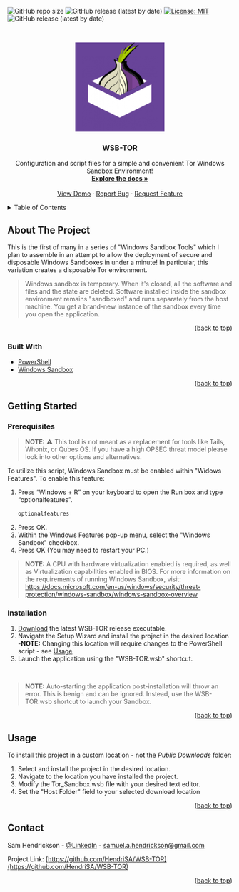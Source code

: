 ![GitHub repo size](https://img.shields.io/github/repo-size/HendriSA/WSB-TOR?color=green) ![GitHub release (latest by date)](https://img.shields.io/github/downloads/HendriSA/WSB-TOR/latest/total?color=green&label=Downloads) [![License: MIT](https://img.shields.io/badge/License-MIT-yellow.svg)](https://opensource.org/licenses/MIT) ![GitHub release (latest by date)](https://img.shields.io/github/v/release/HendriSA/WSB-TOR?label=Version%201.0&logo=Tor%20Browser) 
<div id="top"></div>
<!-- PROJECT LOGO -->

<br />

<p align="center">
  <img width="200" height="200" src="https://github.com/HendriSA/WSB-TOR/blob/main/productimage.png">
</p>

  <h3 align="center">WSB-TOR</h3>

  <p align="center">
    Configuration and script files for a simple and convenient Tor Windows Sandbox Environment!
    <br />
    <a href="https://github.com/HendriSA/WSB-TOR"><strong>Explore the docs »</strong></a>
    <br />
    <br />
    <a href="https://vimeo.com/697964573">View Demo</a>
    ·
    <a href="https://github.com/HendriSA/WSB-TOR/issues">Report Bug</a>
    ·
    <a href="https://github.com/HendriSA/WSB-TOR/issues">Request Feature</a>
  </p>
</div>



<!-- TABLE OF CONTENTS -->
<details>
  <summary>Table of Contents</summary>
  <ol>
    <li>
      <a href="#about-the-project">About The Project</a>
      <ul>
        <li><a href="#built-with">Built With</a></li>
      </ul>
    </li>
    <li>
      <a href="#getting-started">Getting Started</a>
      <ul>
        <li><a href="#prerequisites">Prerequisites</a></li>
        <li><a href="#installation">Installation</a></li>
      </ul>
    </li>
    <li><a href="#usage">Usage</a></li>
    <li><a href="#contact">Contact</a></li>
  </ol>
</details>



<!-- ABOUT THE PROJECT -->
## About The Project
This is the first of many in a series of "Windows Sandbox Tools" which I plan to assemble in an attempt to allow the deployment of secure and disposable Windows Sandboxes in under a minute! In particular, this variation creates a disposable Tor environment.

>Windows sandbox is temporary. When it's closed, all the software and files and the state are deleted. Software installed inside the sandbox environment remains "sandboxed" and runs separately from the host machine. You get a brand-new instance of the sandbox every time you open the application.

<p align="right">(<a href="#top">back to top</a>)</p>



### Built With
* [PowerShell](https://docs.microsoft.com/en-us/powershell/)
* [Windows Sandbox](https://docs.microsoft.com/en-us/windows/security/threat-protection/windows-sandbox/windows-sandbox-overview)
<p align="right">(<a href="#top">back to top</a>)</p>



<!-- GETTING STARTED -->


## Getting Started
### Prerequisites
> **NOTE:** :warning: This tool is not meant as a replacement for tools like Tails, Whonix, or Qubes OS. If you have a high OPSEC threat model please look into other options and alternatives.

To utilize this script, Windows Sandbox must be enabled within "Widows Features". To enable this feature:

1. Press “Windows + R” on your keyboard to open the Run box and type “optionalfeatures”.
    ```sh
    optionalfeatures
    ```
2. Press OK.
3. Within the Windows Features pop-up menu, select the "Windows Sandbox" checkbox.
4. Press OK (You may need to restart your PC.)

>**NOTE:** A CPU with hardware virtualization enabled is required, as well as Virtualization capabilities enabled in BIOS. For more information on the requirements of running Windows Sandbox, visit: https://docs.microsoft.com/en-us/windows/security/threat-protection/windows-sandbox/windows-sandbox-overview

### Installation
1. <a href="https://github.com/HendriSA/WSB-TOR/releases">Download</a> the latest WSB-TOR release executable.
2. Navigate the Setup Wizard and install the project in the desired location<br />
-**NOTE:** Changing this location will require changes to the PowerShell script - see <a href="#usage">Usage</a></li>
3. Launch the application using the "WSB-TOR.wsb" shortcut.
<br />

>**NOTE:** Auto-starting the application post-installation will throw an error. This is benign and can be ignored. Instead, use the WSB-TOR.wsb shortcut to launch your Sandbox.


<p align="right">(<a href="#top">back to top</a>)</p>



<!-- USAGE EXAMPLES -->
## Usage
To install this project in a custom location - not the _Public Downloads_ folder:
1. Select and install the project in the desired location.
2. Navigate to the location you have installed the project.
3. Modify the Tor_Sandbox.wsb file with your desired text editor.
4. Set the "Host Folder" field to your selected download location
<p align="right">(<a href="#top">back to top</a>)</p>

<!-- CONTACT -->
## Contact
Sam Hendrickson - [@LinkedIn](https://www.linkedin.com/in/samuel-hendrickson3/) - samuel.a.hendrickson@gmail.com

Project Link: [https://github.com/HendriSA/WSB-TOR](https://github.com/HendriSA/WSB-TOR)

<p align="right">(<a href="#top">back to top</a>)</p>
